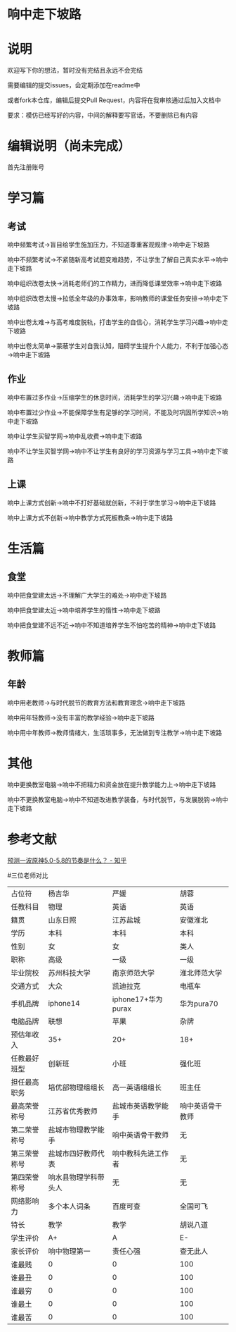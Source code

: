 # 响中走下坡路

# 说明

欢迎写下你的想法，暂时没有完结且永远不会完结

需要编辑的提交issues，会定期添加在readme中

或者fork本仓库，编辑后提交Pull Request，内容将在我审核通过后加入文档中

要求：模仿已经写好的内容，中间的解释要写官话，不要删除已有内容

# 编辑说明（尚未完成）
首先注册账号

# 学习篇

## 考试

响中频繁考试→盲目给学生施加压力，不知道尊重客观规律→响中走下坡路

响中不频繁考试→不紧随新高考试题变难趋势，不让学生了解自己真实水平→响中走下坡路

响中组织改卷太快→消耗老师们的工作精力，进而降低课堂效率→响中走下坡路

响中组织改卷太慢→拉低全年级的办事效率，影响教师的课堂任务安排→响中走下坡路

响中出卷太难→与高考难度脱轨，打击学生的自信心，消耗学生学习兴趣→响中走下坡路

响中出卷太简单→蒙蔽学生对自我认知，阻碍学生提升个人能力，不利于加强心态→响中走下坡路

## 作业

响中布置过多作业→压缩学生的休息时间，消耗学生的学习兴趣→响中走下坡路

响中布置过少作业→不能保障学生有足够的学习时间，不能及时巩固所学知识→响中走下坡路

响中让学生买智学网→响中乱收费→响中走下坡路

响中不让学生买智学网→响中不让学生有良好的学习资源与学习工具→响中走下坡路

## 上课

响中上课方式创新→响中不打好基础就创新，不利于学生学习→响中走下坡路

响中上课方式不创新→响中教学方式死板教条→响中走下坡路

# 生活篇

## 食堂

响中把食堂建太远→不理解广大学生的难处→响中走下坡路

响中把食堂建太近→响中培养学生的惰性→响中走下坡路

响中把食堂建不远不近→响中不知道培养学生不怕吃苦的精神→响中走下坡路

# 教师篇

## 年龄

响中用老教师→与时代脱节的教育方法和教育理念→响中走下坡路

响中用年轻教师→没有丰富的教学经验→响中走下坡路

响中用中年教师→教师情绪大，生活琐事多，无法做到专注教学→响中走下坡路

# 其他

响中更换教室电脑→响中不把精力和资金放在提升教学能力上→响中走下坡路

响中不更换教室电脑→响中不知道改进教学装备，与时代脱节，与发展脱钩→响中走下坡路

# 参考文献

[预测一波原神5.0-5.8的节奏是什么？ - 知乎](https://www.zhihu.com/question/664249498/answer/3594198236)

#三位老师对比

<table>
    <tr>
        <td>占位符</td>
        <td>杨吉华</td>
        <td>严媛</td>
        <td>胡蓉</td>
    </tr>
    <tr>
        <td>任教科目</td>
        <td>物理</td>
        <td>英语</td>
        <td>英语</td>
    </tr>
    <tr>
        <td>籍贯</td>
        <td>山东日照</td>
        <td>江苏盐城</td>
        <td>安徽淮北</td>
    </tr>
    <tr>
        <td>学历</td>
        <td>本科</td>
        <td>本科</td>
        <td>本科</td>
    </tr>
    <tr>
        <td>性别</td>
        <td>女</td>
        <td>女</td>
        <td>类人</td>
    </tr>
    <tr>
        <td>职称</td>
        <td>高级</td>
        <td>一级</td>
        <td>一级</td>
    </tr>
    <tr>
        <td>毕业院校</td>
        <td>苏州科技大学</td>
        <td>南京师范大学</td>
        <td>淮北师范大学</td>
    </tr>
    <tr>
        <td>交通方式</td>
        <td>大众</td>
        <td>凯迪拉克</td>
        <td>电瓶车</td>
    </tr>
    <tr>
        <td>手机品牌</td>
        <td>iphone14</td>
        <td>iphone17+华为purax</td>
        <td>华为pura70</td>
    </tr>
    <tr>
        <td>电脑品牌</td>
        <td>联想</td>
        <td>苹果</td>
        <td>杂牌</td>
    </tr>
    <tr>
        <td>预估年收入</td>
        <td>35+</td>
        <td>20+</td>
        <td>18+</td>
    </tr>
    <tr>
        <td>任教最好班型</td>
        <td>创新班</td>
        <td>小班</td>
        <td>强化班</td>
    </tr>
    <tr>
        <td>担任最高职务</td>
        <td>培优部物理组组长</td>
        <td>高一英语组组长</td>
        <td>班主任</td>
    </tr>
    <tr>
        <td>最高荣誉称号</td>
        <td>江苏省优秀教师</td>
        <td>盐城市英语教学能手</td>
        <td>响中英语骨干教师</td>
    </tr>
    <tr>
        <td>第二荣誉称号</td>
        <td>盐城市物理教学能手</td>
        <td>响中英语骨干教师</td>
        <td>无</td>
    </tr>
    <tr>
        <td>第三荣誉称号</td>
        <td>盐城市四好教师代表</td>
        <td>响中教科先进工作者</td>
        <td>无</td>
    </tr>
    <tr>
        <td>第四荣誉称号</td>
        <td>响水县物理学科带头人</td>
        <td>无</td>
        <td>无</td>
    </tr>
    <tr>
        <td>网络影响力</td>
        <td>多个本人词条</td>
        <td>百度可查</td>
        <td>全国可飞</td>
    </tr>
    <tr>
        <td>特长</td>
        <td>教学</td>
        <td>教学</td>
        <td>胡说八道</td>
    </tr>
    <tr>
        <td>学生评价</td>
        <td>A+</td>
        <td>A</td>
        <td>E-</td>
    </tr>
    <tr>
        <td>家长评价</td>
        <td>响中物理第一</td>
        <td>责任心强</td>
        <td>查无此人</td>
    </tr>
    <tr>
        <td>谁最贱</td>
        <td>0</td>
        <td>0</td>
        <td>100</td>
    </tr>
    <tr>
        <td>谁最丑</td>
        <td>0</td>
        <td>0</td>
        <td>100</td>
    </tr>
    <tr>
        <td>谁最穷</td>
        <td>0</td>
        <td>0</td>
        <td>100</td>
    </tr>
    <tr>
        <td>谁最土</td>
        <td>0</td>
        <td>0</td>
        <td>100</td>
    </tr>
    <tr>
        <td>谁最苦</td>
        <td>0</td>
        <td>0</td>
        <td>100</td>
    </tr>
</table>
